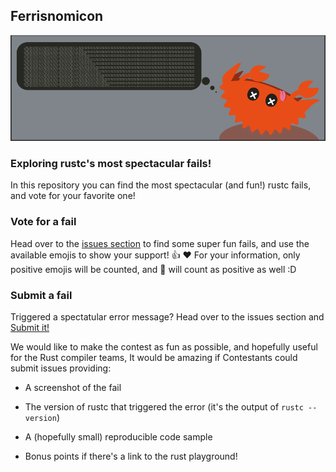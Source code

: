 ## Ferrisnomicon

![ferrisnomicon banner](./banner.png)

### Exploring rustc's most spectacular fails!

In this repository you can find the most spectacular (and fun!) rustc fails, and vote for your favorite one!

### Vote for a fail

Head over to the [issues section](https://github.com/o0Ignition0o/ferrisnomicon/issues) to find some super fun fails, and use the available emojis to show your support! :thumbsup: :heart: For your information, only positive emojis will be counted, and :rocket: will count as positive as well :D

### Submit a fail

Triggered a spectatular error message? Head over to the issues section and [Submit it!](https://github.com/o0Ignition0o/ferrisnomicon/issues/new)

We would like to make the contest as fun as possible, and hopefully useful for the Rust compiler teams, It would be amazing if Contestants could submit issues providing:

- A screenshot of the fail
- The version of rustc that triggered the error (it's the output of `rustc --version`)

- A (hopefully small) reproducible code sample
- Bonus points if there's a link to the rust playground!
